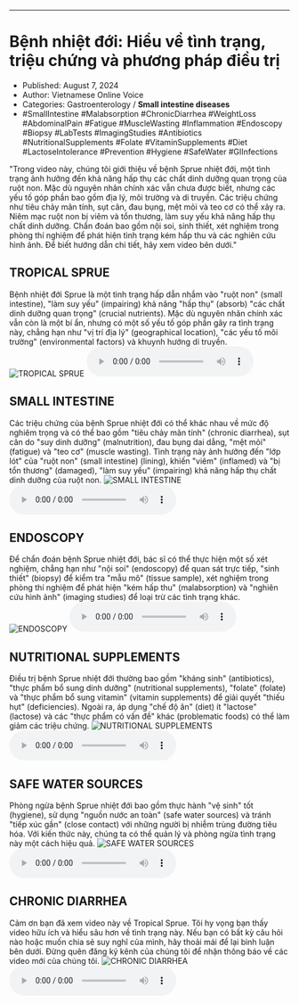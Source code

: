
---

# Bệnh nhiệt đới: Hiểu về tình trạng, triệu chứng và phương pháp điều trị

- Published: August 7, 2024
- Author: Vietnamese Online Voice
- Categories: Gastroenterology / **Small intestine diseases**
- #SmallIntestine #Malabsorption #ChronicDiarrhea #WeightLoss #AbdominalPain #Fatigue #MuscleWasting #Inflammation #Endoscopy #Biopsy #LabTests #ImagingStudies #Antibiotics #NutritionalSupplements #Folate #VitaminSupplements #Diet #LactoseIntolerance #Prevention #Hygiene #SafeWater #GIInfections

"Trong video này, chúng tôi giới thiệu về bệnh Sprue nhiệt đới, một tình trạng ảnh hưởng đến khả năng hấp thụ các chất dinh dưỡng quan trọng của ruột non. Mặc dù nguyên nhân chính xác vẫn chưa được biết, nhưng các yếu tố góp phần bao gồm địa lý, môi trường và di truyền. Các triệu chứng như tiêu chảy mãn tính, sụt cân, đau bụng, mệt mỏi và teo cơ có thể xảy ra. Niêm mạc ruột non bị viêm và tổn thương, làm suy yếu khả năng hấp thụ chất dinh dưỡng. Chẩn đoán bao gồm nội soi, sinh thiết, xét nghiệm trong phòng thí nghiệm để phát hiện tình trạng kém hấp thu và các nghiên cứu hình ảnh. Để biết hướng dẫn chi tiết, hãy xem video bên dưới."


## TROPICAL SPRUE

Bệnh nhiệt đới Sprue là một tình trạng hấp dẫn nhắm vào "ruột non" (small intestine), "làm suy yếu" (impairing) khả năng "hấp thụ" (absorb) "các chất dinh dưỡng quan trọng" (crucial nutrients). Mặc dù nguyên nhân chính xác vẫn còn là một bí ẩn, nhưng có một số yếu tố góp phần gây ra tình trạng này, chẳng hạn như "vị trí địa lý" (geographical location), "các yếu tố môi trường" (environmental factors) và khuynh hướng di truyền.
![TROPICAL SPRUE](https://http-archiver-apis-production-80.schnworks.com/storage/images/transitions/2024-08-07/transition--17408649117-Montserrat-Black-4A148C.jpg)
<audio controls>
    <source src="https://http-archiver-apis-production-80.schnworks.com/storage/storage/audio/file-37028002371.mp3" type="audio/mpeg">
</audio>



## SMALL INTESTINE

Các triệu chứng của bệnh Sprue nhiệt đới có thể khác nhau về mức độ nghiêm trọng và có thể bao gồm "tiêu chảy mãn tính" (chronic diarrhea), sụt cân do "suy dinh dưỡng" (malnutrition), đau bụng dai dẳng, "mệt mỏi" (fatigue) và "teo cơ" (muscle wasting). Tình trạng này ảnh hưởng đến "lớp lót" của "ruột non" (small intestine) (lining), khiến "viêm" (inflamed) và "bị tổn thương" (damaged), "làm suy yếu" (impairing) khả năng hấp thụ chất dinh dưỡng của ruột non.
![SMALL INTESTINE](https://http-archiver-apis-production-80.schnworks.com/storage/images/transitions/2024-08-07/transition--27664532717-Montserrat-ExtraBold-7B1FA2.jpg)
<audio controls>
    <source src="https://http-archiver-apis-production-80.schnworks.com/storage/storage/audio/file-23760425220.mp3" type="audio/mpeg">
</audio>



## ENDOSCOPY

Để chẩn đoán bệnh Sprue nhiệt đới, bác sĩ có thể thực hiện một số xét nghiệm, chẳng hạn như "nội soi" (endoscopy) để quan sát trực tiếp, "sinh thiết" (biopsy) để kiểm tra "mẫu mô" (tissue sample), xét nghiệm trong phòng thí nghiệm để phát hiện "kém hấp thu" (malabsorption) và "nghiên cứu hình ảnh" (imaging studies) để loại trừ các tình trạng khác.
![ENDOSCOPY](https://http-archiver-apis-production-80.schnworks.com/storage/images/transitions/2024-08-07/transition--4339809599-Montserrat-Thin-303F9F.jpg)
<audio controls>
    <source src="https://http-archiver-apis-production-80.schnworks.com/storage/storage/audio/file-4662610656.mp3" type="audio/mpeg">
</audio>



## NUTRITIONAL SUPPLEMENTS

Điều trị bệnh Sprue nhiệt đới thường bao gồm "kháng sinh" (antibiotics), "thực phẩm bổ sung dinh dưỡng" (nutritional supplements), "folate" (folate) và "thực phẩm bổ sung vitamin" (vitamin supplements) để giải quyết "thiếu hụt" (deficiencies). Ngoài ra, áp dụng "chế độ ăn" (diet) ít "lactose" (lactose) và các "thực phẩm có vấn đề" khác (problematic foods) có thể làm giảm các triệu chứng.
![NUTRITIONAL SUPPLEMENTS](https://http-archiver-apis-production-80.schnworks.com/storage/images/transitions/2024-08-07/transition-14715203738-Montserrat-Bold-004895.jpg)
<audio controls>
    <source src="https://http-archiver-apis-production-80.schnworks.com/storage/storage/audio/file-3641790824.mp3" type="audio/mpeg">
</audio>



## SAFE WATER SOURCES

Phòng ngừa bệnh Sprue nhiệt đới bao gồm thực hành "vệ sinh" tốt (hygiene), sử dụng "nguồn nước an toàn" (safe water sources) và tránh "tiếp xúc gần" (close contact) với những người bị nhiễm trùng đường tiêu hóa. Với kiến ​​thức này, chúng ta có thể quản lý và phòng ngừa tình trạng này một cách hiệu quả.
![SAFE WATER SOURCES](https://http-archiver-apis-production-80.schnworks.com/storage/images/transitions/2024-08-07/transition-46774094203-Montserrat-Thin-4A148C.jpg)
<audio controls>
    <source src="https://http-archiver-apis-production-80.schnworks.com/storage/storage/audio/file-6828036570.mp3" type="audio/mpeg">
</audio>



## CHRONIC DIARRHEA

Cảm ơn bạn đã xem video này về Tropical Sprue. Tôi hy vọng bạn thấy video hữu ích và hiểu sâu hơn về tình trạng này. Nếu bạn có bất kỳ câu hỏi nào hoặc muốn chia sẻ suy nghĩ của mình, hãy thoải mái để lại bình luận bên dưới. Đừng quên đăng ký kênh của chúng tôi để nhận thông báo về các video mới của chúng tôi.
![CHRONIC DIARRHEA](https://http-archiver-apis-production-80.schnworks.com/storage/images/transitions/2024-08-07/transition--17623889042-Montserrat-Black-1A237E.jpg)
<audio controls>
    <source src="https://http-archiver-apis-production-80.schnworks.com/storage/storage/audio/file-2613096509.mp3" type="audio/mpeg">
</audio>

